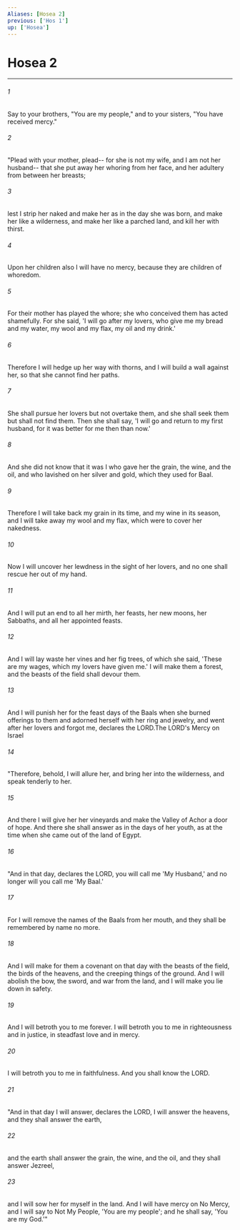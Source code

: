 ```yaml
---
Aliases: [Hosea 2]
previous: ['Hos 1']
up: ['Hosea']
---
```

# Hosea 2

***

 

###### 1 
Say to your brothers, "You are my people," and to your sisters, "You have received mercy."
 
 

###### 2 
"Plead with your mother, plead-- 
 for she is not my wife, 
 and I am not her husband-- 
 that she put away her whoring from her face, 
 and her adultery from between her breasts; 
 
 

###### 3 
lest I strip her naked 
 and make her as in the day she was born, 
 and make her like a wilderness, 
 and make her like a parched land, 
 and kill her with thirst. 
 
 

###### 4 
Upon her children also I will have no mercy, 
 because they are children of whoredom. 
 
 

###### 5 
For their mother has played the whore; 
 she who conceived them has acted shamefully. 
 For she said, 'I will go after my lovers, 
 who give me my bread and my water, 
 my wool and my flax, my oil and my drink.' 
 
 

###### 6 
Therefore I will hedge up her way with thorns, 
 and I will build a wall against her, 
 so that she cannot find her paths. 
 
 

###### 7 
She shall pursue her lovers 
 but not overtake them, 
 and she shall seek them 
 but shall not find them. 
 Then she shall say, 
 'I will go and return to my first husband, 
 for it was better for me then than now.' 
 
 

###### 8 
And she did not know 
 that it was I who gave her 
 the grain, the wine, and the oil, 
 and who lavished on her silver and gold, 
 which they used for Baal. 
 
 

###### 9 
Therefore I will take back 
 my grain in its time, 
 and my wine in its season, 
 and I will take away my wool and my flax, 
 which were to cover her nakedness. 
 
 

###### 10 
Now I will uncover her lewdness 
 in the sight of her lovers, 
 and no one shall rescue her out of my hand. 
 
 

###### 11 
And I will put an end to all her mirth, 
 her feasts, her new moons, her Sabbaths, 
 and all her appointed feasts. 
 
 

###### 12 
And I will lay waste her vines and her fig trees, 
 of which she said, 
 'These are my wages, 
 which my lovers have given me.' 
 I will make them a forest, 
 and the beasts of the field shall devour them. 
 
 

###### 13 
And I will punish her for the feast days of the Baals 
 when she burned offerings to them 
 and adorned herself with her ring and jewelry, 
 and went after her lovers 
 and forgot me, declares the LORD.The LORD's Mercy on Israel
 
 

###### 14 
"Therefore, behold, I will allure her, 
 and bring her into the wilderness, 
 and speak tenderly to her. 
 
 

###### 15 
And there I will give her her vineyards 
 and make the Valley of Achor a door of hope. 
 And there she shall answer as in the days of her youth, 
 as at the time when she came out of the land of Egypt.
 
 

###### 16 
"And in that day, declares the LORD, you will call me 'My Husband,' and no longer will you call me 'My Baal.' 
 

###### 17 
For I will remove the names of the Baals from her mouth, and they shall be remembered by name no more. 
 

###### 18 
And I will make for them a covenant on that day with the beasts of the field, the birds of the heavens, and the creeping things of the ground. And I will abolish the bow, the sword, and war from the land, and I will make you lie down in safety. 
 

###### 19 
And I will betroth you to me forever. I will betroth you to me in righteousness and in justice, in steadfast love and in mercy. 
 

###### 20 
I will betroth you to me in faithfulness. And you shall know the LORD.
 
 

###### 21 
"And in that day I will answer, declares the LORD, 
 I will answer the heavens, 
 and they shall answer the earth, 
 
 

###### 22 
and the earth shall answer the grain, the wine, and the oil, 
 and they shall answer Jezreel, 
 
 

###### 23 
and I will sow her for myself in the land. 
 And I will have mercy on No Mercy, 
 and I will say to Not My People, 'You are my people'; 
 and he shall say, 'You are my God.'"
 
